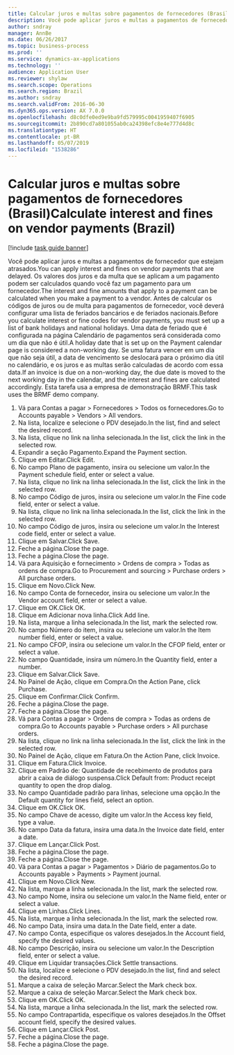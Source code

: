 ```yaml
---
title: Calcular juros e multas sobre pagamentos de fornecedores (Brasil)
description: Você pode aplicar juros e multas a pagamentos de fornecedor que estejam atrasados.
author: sndray
manager: AnnBe
ms.date: 06/26/2017
ms.topic: business-process
ms.prod: ''
ms.service: dynamics-ax-applications
ms.technology: ''
audience: Application User
ms.reviewer: shylaw
ms.search.scope: Operations
ms.search.region: Brazil
ms.author: sndray
ms.search.validFrom: 2016-06-30
ms.dyn365.ops.version: AX 7.0.0
ms.openlocfilehash: d8c0dfe0ed9e9ba9fd579995c0041959407f6905
ms.sourcegitcommit: 2b890cd7a801055ab0ca24398efc8e4e777d4d8c
ms.translationtype: HT
ms.contentlocale: pt-BR
ms.lasthandoff: 05/07/2019
ms.locfileid: "1538286"
---
```

# <a name="calculate-interest-and-fines-on-vendor-payments-brazil"></a><span data-ttu-id="1891b-103">Calcular juros e multas sobre pagamentos de fornecedores (Brasil)</span><span class="sxs-lookup"><span data-stu-id="1891b-103">Calculate interest and fines on vendor payments (Brazil)</span></span>

[!include [task guide banner](../../includes/task-guide-banner.md)]

<span data-ttu-id="1891b-104">Você pode aplicar juros e multas a pagamentos de fornecedor que estejam atrasados.</span><span class="sxs-lookup"><span data-stu-id="1891b-104">You can apply interest and fines on vendor payments that are delayed.</span></span> <span data-ttu-id="1891b-105">Os valores dos juros e da multa que se aplicam a um pagamento podem ser calculados quando você faz um pagamento para um fornecedor.</span><span class="sxs-lookup"><span data-stu-id="1891b-105">The interest and fine amounts that apply to a payment can be calculated when you make a payment to a vendor.</span></span> <span data-ttu-id="1891b-106">Antes de calcular os códigos de juros ou de multa para pagamentos de fornecedor, você deverá configurar uma lista de feriados bancários e de feriados nacionais.</span><span class="sxs-lookup"><span data-stu-id="1891b-106">Before you calculate interest or fine codes for vendor payments, you must set up a list of bank holidays and national holidays.</span></span> <span data-ttu-id="1891b-107">Uma data de feriado que é configurada na página Calendário de pagamentos será considerada como um dia que não é útil.</span><span class="sxs-lookup"><span data-stu-id="1891b-107">A holiday date that is set up on the Payment calendar page is considered a non-working day.</span></span> <span data-ttu-id="1891b-108">Se uma fatura vencer em um dia que não seja útil, a data de vencimento se deslocará para o próximo dia útil no calendário, e os juros e as multas serão calculadas de acordo com essa data.</span><span class="sxs-lookup"><span data-stu-id="1891b-108">If an invoice is due on a non-working day, the due date is moved to the next working day in the calendar, and the interest and fines are calculated accordingly.</span></span> <span data-ttu-id="1891b-109">Esta tarefa usa a empresa de demonstração BRMF.</span><span class="sxs-lookup"><span data-stu-id="1891b-109">This task uses the BRMF demo company.</span></span>

1. <span data-ttu-id="1891b-110">Vá para Contas a pagar > Fornecedores > Todos os fornecedores.</span><span class="sxs-lookup"><span data-stu-id="1891b-110">Go to Accounts payable > Vendors > All vendors.</span></span>
2. <span data-ttu-id="1891b-111">Na lista, localize e selecione o PDV desejado.</span><span class="sxs-lookup"><span data-stu-id="1891b-111">In the list, find and select the desired record.</span></span>
3. <span data-ttu-id="1891b-112">Na lista, clique no link na linha selecionada.</span><span class="sxs-lookup"><span data-stu-id="1891b-112">In the list, click the link in the selected row.</span></span>
4. <span data-ttu-id="1891b-113">Expandir a seção Pagamento.</span><span class="sxs-lookup"><span data-stu-id="1891b-113">Expand the Payment section.</span></span>
5. <span data-ttu-id="1891b-114">Clique em Editar.</span><span class="sxs-lookup"><span data-stu-id="1891b-114">Click Edit.</span></span>
6. <span data-ttu-id="1891b-115">No campo Plano de pagamento, insira ou selecione um valor.</span><span class="sxs-lookup"><span data-stu-id="1891b-115">In the Payment schedule field, enter or select a value.</span></span>
7. <span data-ttu-id="1891b-116">Na lista, clique no link na linha selecionada.</span><span class="sxs-lookup"><span data-stu-id="1891b-116">In the list, click the link in the selected row.</span></span>
8. <span data-ttu-id="1891b-117">No campo Código de juros, insira ou selecione um valor.</span><span class="sxs-lookup"><span data-stu-id="1891b-117">In the Fine code field, enter or select a value.</span></span>
9. <span data-ttu-id="1891b-118">Na lista, clique no link na linha selecionada.</span><span class="sxs-lookup"><span data-stu-id="1891b-118">In the list, click the link in the selected row.</span></span>
10. <span data-ttu-id="1891b-119">No campo Código de juros, insira ou selecione um valor.</span><span class="sxs-lookup"><span data-stu-id="1891b-119">In the Interest code field, enter or select a value.</span></span>
11. <span data-ttu-id="1891b-120">Clique em Salvar.</span><span class="sxs-lookup"><span data-stu-id="1891b-120">Click Save.</span></span>
12. <span data-ttu-id="1891b-121">Feche a página.</span><span class="sxs-lookup"><span data-stu-id="1891b-121">Close the page.</span></span>
13. <span data-ttu-id="1891b-122">Feche a página.</span><span class="sxs-lookup"><span data-stu-id="1891b-122">Close the page.</span></span>
14. <span data-ttu-id="1891b-123">Vá para Aquisição e fornecimento > Ordens de compra > Todas as ordens de compra.</span><span class="sxs-lookup"><span data-stu-id="1891b-123">Go to Procurement and sourcing > Purchase orders > All purchase orders.</span></span>
15. <span data-ttu-id="1891b-124">Clique em Novo.</span><span class="sxs-lookup"><span data-stu-id="1891b-124">Click New.</span></span>
16. <span data-ttu-id="1891b-125">No campo Conta de fornecedor, insira ou selecione um valor.</span><span class="sxs-lookup"><span data-stu-id="1891b-125">In the Vendor account field, enter or select a value.</span></span>
17. <span data-ttu-id="1891b-126">Clique em OK.</span><span class="sxs-lookup"><span data-stu-id="1891b-126">Click OK.</span></span>
18. <span data-ttu-id="1891b-127">Clique em Adicionar nova linha.</span><span class="sxs-lookup"><span data-stu-id="1891b-127">Click Add line.</span></span>
19. <span data-ttu-id="1891b-128">Na lista, marque a linha selecionada.</span><span class="sxs-lookup"><span data-stu-id="1891b-128">In the list, mark the selected row.</span></span>
20. <span data-ttu-id="1891b-129">No campo Número do item, insira ou selecione um valor.</span><span class="sxs-lookup"><span data-stu-id="1891b-129">In the Item number field, enter or select a value.</span></span>
21. <span data-ttu-id="1891b-130">No campo CFOP, insira ou selecione um valor.</span><span class="sxs-lookup"><span data-stu-id="1891b-130">In the CFOP field, enter or select a value.</span></span>
22. <span data-ttu-id="1891b-131">No campo Quantidade, insira um número.</span><span class="sxs-lookup"><span data-stu-id="1891b-131">In the Quantity field, enter a number.</span></span>
23. <span data-ttu-id="1891b-132">Clique em Salvar.</span><span class="sxs-lookup"><span data-stu-id="1891b-132">Click Save.</span></span>
24. <span data-ttu-id="1891b-133">No Painel de Ação, clique em Compra.</span><span class="sxs-lookup"><span data-stu-id="1891b-133">On the Action Pane, click Purchase.</span></span>
25. <span data-ttu-id="1891b-134">Clique em Confirmar.</span><span class="sxs-lookup"><span data-stu-id="1891b-134">Click Confirm.</span></span>
26. <span data-ttu-id="1891b-135">Feche a página.</span><span class="sxs-lookup"><span data-stu-id="1891b-135">Close the page.</span></span>
27. <span data-ttu-id="1891b-136">Feche a página.</span><span class="sxs-lookup"><span data-stu-id="1891b-136">Close the page.</span></span>
28. <span data-ttu-id="1891b-137">Vá para Contas a pagar > Ordens de compra > Todas as ordens de compra.</span><span class="sxs-lookup"><span data-stu-id="1891b-137">Go to Accounts payable > Purchase orders > All purchase orders.</span></span>
29. <span data-ttu-id="1891b-138">Na lista, clique no link na linha selecionada.</span><span class="sxs-lookup"><span data-stu-id="1891b-138">In the list, click the link in the selected row.</span></span>
30. <span data-ttu-id="1891b-139">No Painel de Ação, clique em Fatura.</span><span class="sxs-lookup"><span data-stu-id="1891b-139">On the Action Pane, click Invoice.</span></span>
31. <span data-ttu-id="1891b-140">Clique em Fatura.</span><span class="sxs-lookup"><span data-stu-id="1891b-140">Click Invoice.</span></span>
32. <span data-ttu-id="1891b-141">Clique em Padrão de: Quantidade de recebimento de produtos para abrir a caixa de diálogo suspensa.</span><span class="sxs-lookup"><span data-stu-id="1891b-141">Click Default from: Product receipt quantity to open the drop dialog.</span></span>
33. <span data-ttu-id="1891b-142">No campo Quantidade padrão para linhas, selecione uma opção.</span><span class="sxs-lookup"><span data-stu-id="1891b-142">In the Default quantity for lines field, select an option.</span></span>
34. <span data-ttu-id="1891b-143">Clique em OK.</span><span class="sxs-lookup"><span data-stu-id="1891b-143">Click OK.</span></span>
35. <span data-ttu-id="1891b-144">No campo Chave de acesso, digite um valor.</span><span class="sxs-lookup"><span data-stu-id="1891b-144">In the Access key field, type a value.</span></span>
36. <span data-ttu-id="1891b-145">No campo Data da fatura, insira uma data.</span><span class="sxs-lookup"><span data-stu-id="1891b-145">In the Invoice date field, enter a date.</span></span>
37. <span data-ttu-id="1891b-146">Clique em Lançar.</span><span class="sxs-lookup"><span data-stu-id="1891b-146">Click Post.</span></span>
38. <span data-ttu-id="1891b-147">Feche a página.</span><span class="sxs-lookup"><span data-stu-id="1891b-147">Close the page.</span></span>
39. <span data-ttu-id="1891b-148">Feche a página.</span><span class="sxs-lookup"><span data-stu-id="1891b-148">Close the page.</span></span>
40. <span data-ttu-id="1891b-149">Vá para Contas a pagar > Pagamentos > Diário de pagamentos.</span><span class="sxs-lookup"><span data-stu-id="1891b-149">Go to Accounts payable > Payments > Payment journal.</span></span>
41. <span data-ttu-id="1891b-150">Clique em Novo.</span><span class="sxs-lookup"><span data-stu-id="1891b-150">Click New.</span></span>
42. <span data-ttu-id="1891b-151">Na lista, marque a linha selecionada.</span><span class="sxs-lookup"><span data-stu-id="1891b-151">In the list, mark the selected row.</span></span>
43. <span data-ttu-id="1891b-152">No campo Nome, insira ou selecione um valor.</span><span class="sxs-lookup"><span data-stu-id="1891b-152">In the Name field, enter or select a value.</span></span>
44. <span data-ttu-id="1891b-153">Clique em Linhas.</span><span class="sxs-lookup"><span data-stu-id="1891b-153">Click Lines.</span></span>
45. <span data-ttu-id="1891b-154">Na lista, marque a linha selecionada.</span><span class="sxs-lookup"><span data-stu-id="1891b-154">In the list, mark the selected row.</span></span>
46. <span data-ttu-id="1891b-155">No campo Data, insira uma data.</span><span class="sxs-lookup"><span data-stu-id="1891b-155">In the Date field, enter a date.</span></span>
47. <span data-ttu-id="1891b-156">No campo Conta, especifique os valores desejados.</span><span class="sxs-lookup"><span data-stu-id="1891b-156">In the Account field, specify the desired values.</span></span>
48. <span data-ttu-id="1891b-157">No campo Descrição, insira ou selecione um valor.</span><span class="sxs-lookup"><span data-stu-id="1891b-157">In the Description field, enter or select a value.</span></span>
49. <span data-ttu-id="1891b-158">Clique em Liquidar transações.</span><span class="sxs-lookup"><span data-stu-id="1891b-158">Click Settle transactions.</span></span>
50. <span data-ttu-id="1891b-159">Na lista, localize e selecione o PDV desejado.</span><span class="sxs-lookup"><span data-stu-id="1891b-159">In the list, find and select the desired record.</span></span>
51. <span data-ttu-id="1891b-160">Marque a caixa de seleção Marcar.</span><span class="sxs-lookup"><span data-stu-id="1891b-160">Select the Mark check box.</span></span>
52. <span data-ttu-id="1891b-161">Marque a caixa de seleção Marcar.</span><span class="sxs-lookup"><span data-stu-id="1891b-161">Select the Mark check box.</span></span>
53. <span data-ttu-id="1891b-162">Clique em OK.</span><span class="sxs-lookup"><span data-stu-id="1891b-162">Click OK.</span></span>
54. <span data-ttu-id="1891b-163">Na lista, marque a linha selecionada.</span><span class="sxs-lookup"><span data-stu-id="1891b-163">In the list, mark the selected row.</span></span>
55. <span data-ttu-id="1891b-164">No campo Contrapartida, especifique os valores desejados.</span><span class="sxs-lookup"><span data-stu-id="1891b-164">In the Offset account field, specify the desired values.</span></span>
56. <span data-ttu-id="1891b-165">Clique em Lançar.</span><span class="sxs-lookup"><span data-stu-id="1891b-165">Click Post.</span></span>
57. <span data-ttu-id="1891b-166">Feche a página.</span><span class="sxs-lookup"><span data-stu-id="1891b-166">Close the page.</span></span>
58. <span data-ttu-id="1891b-167">Feche a página.</span><span class="sxs-lookup"><span data-stu-id="1891b-167">Close the page.</span></span>

